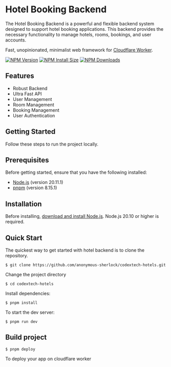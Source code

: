 # Hotel Booking Backend

The Hotel Booking Backend is a powerful and flexible backend system designed to support hotel booking applications. This backend provides the necessary functionality to manage hotels, rooms, bookings, and user accounts.

Fast, unopinionated, minimalist web framework for [Cloudflare Worker](https://hono.dev/).

[![NPM Version][npm-version-image]][npm-url]
[![NPM Install Size][npm-install-size-image]][npm-install-size-url]
[![NPM Downloads][npm-downloads-image]][npm-downloads-url]

## Features

- Robust Backend
- Ultra Fast API
- User Management
- Room Management
- Booking Management
- User Authentication

## Getting Started

Follow these steps to run the project locally.

## Prerequisites

Before getting started, ensure that you have the following installed:

- [Node.js](https://nodejs.org/) (version 20.11.1)
- [pnpm](https://pnpm.io/) (version 8.15.1)

## Installation

Before installing, [download and install Node.js](https://nodejs.org/en/download/).
Node.js 20.10 or higher is required.

## Quick Start

The quickest way to get started with hotel backend is to clone the repository.

```console
$ git clone https://github.com/anonymous-sherlock/codextech-hotels.git
```

Change the project directory

```console
$ cd codextech-hotels
```

Install dependencies:

```console
$ pnpm install
```

To start the dev server:

```console
$ pnpm run dev
```

## Build project

```console
$ pnpm deploy
```

To deploy your app on cloudflare worker


[appveyor-image]: https://badgen.net/appveyor/ci/dougwilson/hono/master?label=windows
[appveyor-url]: https://ci.appveyor.com/project/dougwilson/hono
[coveralls-image]: https://badgen.net/coveralls/c/github/honojs/hono/master
[coveralls-url]: https://coveralls.io/r/honojs/hono?branch=master
[github-actions-ci-image]: https://badgen.net/github/checks/honojs/hono/master?label=linux
[github-actions-ci-url]: https://github.com/honojs/hono/actions/workflows/ci.yml
[npm-downloads-image]: https://badgen.net/npm/dm/hono
[npm-downloads-url]: https://npmcharts.com/compare/hono?minimal=true
[npm-install-size-image]: https://badgen.net/packagephobia/install/hono
[npm-install-size-url]: https://packagephobia.com/result?p=hono
[npm-url]: https://npmjs.org/package/hono
[npm-version-image]: https://badgen.net/npm/v/hono
